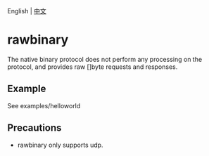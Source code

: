 English | [中文](README.zh_CN.md)

# rawbinary 

The native binary protocol does not perform any processing on the protocol, and provides raw []byte requests and responses.

## Example

See examples/helloworld

## Precautions

- rawbinary only supports udp.

